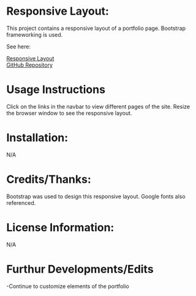 # Responsive Layout:
This project contains a responsive layout of a portfolio page. Bootstrap frameworking is used.

See here:

[Responsive Layout](https://keepthelidontight.github.io/Responsive_Portfolio/index.html)
<br>
[GitHub Repository](https://github.com/KeepTheLidOnTight/Responsive_Portfolio)

# Usage Instructions
Click on the links in the navbar to view different pages of the site. Resize the browser window to see the responsive layout.

# Installation:
N/A

# Credits/Thanks:
Bootstrap was used to design this responsive layout. Google fonts also referenced.

# License Information: 
N/A

# Furthur Developments/Edits
-Continue to customize elements of the portfolio
